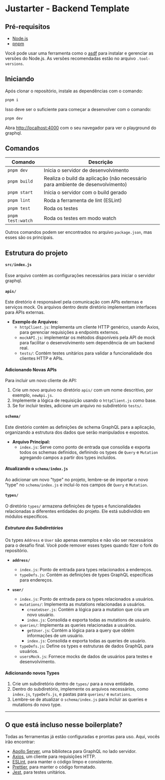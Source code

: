 # Justarter - Backend Template

## Pré-requisitos

- [Node.js](https://nodejs.org/en/)
- [pnpm](https://pnpm.io/)

Você pode usar uma ferramenta como o [asdf](https://asdf-vm.com/) para instalar e gerenciar as versões do Node.js. As versões recomendadas estão no arquivo `.tool-versions`.

## Iniciando

Após clonar o repositório, instale as dependências com o comando:

```bash
pnpm i
```

Isso deve ser o suficiente para começar a desenvolver com o comando:

```bash
pnpm dev
```

Abra [http://localhost:4000](http://localhost:4000) com o seu navegador para ver o playground do graphql.

## Comandos

| Comando           | Descrição                            |
| ----------------- | ------------------------------------ |
| `pnpm dev`        | Inicia o servidor de desenvolvimento |
| `pnpm build`      | Realiza o build da aplicação (não necessário para ambiente de desenvolvimento) |
| `pnpm start`      | Inicia o servidor com o build gerado |
| `pnpm lint`       | Roda a ferramenta de lint (ESLint)   |
| `pnpm test`       | Roda os testes                       |
| `pnpm test:watch` | Roda os testes em modo watch         |

Outros comandos podem ser encontrados no arquivo `package.json`, mas esses são os principais.


## Estrutura do projeto
#### `src/index.js`
Esse arquivo contém as configurações necessários para iniciar o servidor graphql.

#### `apis/`
Este diretório é responsável pela comunicação com APIs externas e serviços mock. Os arquivos dentro deste diretório implementam interfaces para APIs externas.

- **Exemplo de Arquivos:**
  - `httpClient.js`: Implementa um cliente HTTP genérico, usando Axios, para gerenciar requisições a endpoints externos.
  - `mockAPI.js`: implementar os métodos disponíveis pela API de mock para facilitar o desenvolvimento sem dependência de um backend real.
  - `tests/`: Contém testes unitários para validar a funcionalidade dos clientes HTTP e APIs.

#### Adicionando Novas APIs
Para incluir um novo cliente de API:
1. Crie um novo arquivo no diretório `apis/` com um nome descritivo, por exemplo, `newApi.js`.
2. Implemente a lógica de requisição usando o `httpClient.js` como base.
3. Se for incluir testes, adicione um arquivo no subdiretório `tests/`.

#### `schema/`
Este diretório contém as definições de schema GraphQL para a aplicação, organizando a estrutura dos dados que serão manipulados e expostos.

- **Arquivo Principal:**
  - `index.js`: Serve como ponto de entrada que consolida e exporta todos os schemas definidos, definindo os types de `Query` e `Mutation` agregando campos a partir dos types incluídos.

#### Atualizando o `schema/index.js`
Ao adicionar um novo "type" no projeto, lembre-se de importar o novo "type" no `schema/index.js` e incluí-lo nos campos de `Query` e `Mutation`.

#### `types/`
O diretório `types/` armazena definições de types e funcionalidades relacionadas a diferentes entidades do projeto. Ele está subdividido em módulos específicos.

##### Estrutura dos Subdiretórios
Os types `Address` e `User` são apenas exemplos e não vão ser necessários para o desafio final. Você pode remover esses types quando fizer o fork do repositório.

- **`address/`**
  - `index.js`: Ponto de entrada para types relacionados a endereços.
  - `typeDefs.js`: Contém as definições de types GraphQL específicas para endereços.

- **`user/`**
  - `index.js`: Ponto de entrada para os types relacionados a usuários.
  - `mutations/`: Implementa as mutations relacionadas a usuários.
    - `createUser.js`: Contém a lógica para a mutation que cria um novo usuário.
    - `index.js`: Consolida e exporta todas as mutations de usuário.
  - `queries/`: Implementa as queries relacionadas a usuários.
    - `getUser.js`: Contém a lógica para a query que obtém informações de um usuário.
    - `index.js`: Consolida e exporta todas as queries de usuário.
  - `typeDefs.js`: Define os types e estruturas de dados GraphQL para usuários.
  - `usersMock.js`: Fornece mocks de dados de usuários para testes e desenvolvimento.

#### Adicionando novos Types
1. Crie um subdiretório dentro de `types/` para a nova entidade.
2. Dentro do subdiretório, implemente os arquivos necessários, como `index.js`, `typeDefs.js`, e pastas para `queries/` e `mutations`.
3. Lembre-se de atualizar o `schema/index.js` para incluir as queries e mutations do novo type.

---

## O que está incluso nesse boilerplate?

Todas as ferramentas já estão configuradas e prontas para uso. Aqui, vocês irão encontrar:

- [Apollo Server](https://www.apollographql.com/docs/apollo-server), uma biblioteca para GraphQL no lado servidor. 
- [Axios](https://axios-http.com), um cliente para requisições HTTP.
- [ESLint](https://eslint.org/), para manter o código limpo e consistente.
- [Prettier](https://prettier.io/), para manter o código formatado.
- [Jest](https://jestjs.io/), para testes unitários.

